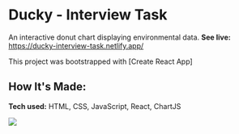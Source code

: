 # Ducky - Interview Task

An interactive donut chart displaying environmental data.
**See live:** https://ducky-interview-task.netlify.app/

This project was bootstrapped with [Create React App]

## How It's Made:

**Tech used:** HTML, CSS, JavaScript, React, ChartJS

<img src="https://ibb.co/JpyRs71"/>
